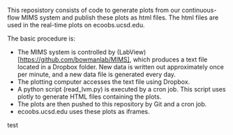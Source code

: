 This reposistory consists of code to generate plots from our continuous-flow MIMS system and publish these plots as html files.  The html files are used in the real-time plots on ecoobs.ucsd.edu.

The basic procedure is:
* The MIMS system is controlled by (LabView)[https://github.com/bowmanlab/MIMS], which produces a text file located in a Dropbox folder.  New data is written out approximately once per minute, and a new data file is generated every day.
* The plotting computer accesses the text file using Dropbox.
* A python script (read_lvm.py) is executed by a cron job.  This script uses plotly to generate HTML files containing the plots.
* The plots are then pushed to this repository by Git and a cron job.
* ecoobs.ucsd.edu uses these plots as iframes.

test
